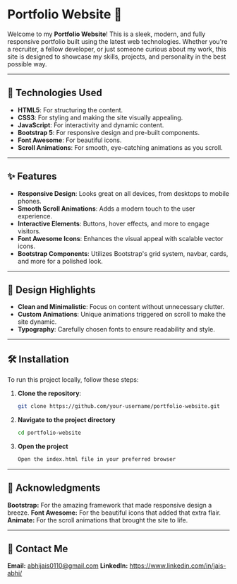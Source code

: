 # Portfolio Website 🌟

Welcome to my **Portfolio Website**! This is a sleek, modern, and fully responsive portfolio built using the latest web technologies. Whether you're a recruiter, a fellow developer, or just someone curious about my work, this site is designed to showcase my skills, projects, and personality in the best possible way.

---

## 🚀 Technologies Used

- **HTML5**: For structuring the content.
- **CSS3**: For styling and making the site visually appealing.
- **JavaScript**: For interactivity and dynamic content.
- **Bootstrap 5**: For responsive design and pre-built components.
- **Font Awesome**: For beautiful icons.
- **Scroll Animations**: For smooth, eye-catching animations as you scroll.

---

## ✨ Features

- **Responsive Design**: Looks great on all devices, from desktops to mobile phones.
- **Smooth Scroll Animations**: Adds a modern touch to the user experience.
- **Interactive Elements**: Buttons, hover effects, and more to engage visitors.
- **Font Awesome Icons**: Enhances the visual appeal with scalable vector icons.
- **Bootstrap Components**: Utilizes Bootstrap's grid system, navbar, cards, and more for a polished look.

---

## 🎨 Design Highlights

- **Clean and Minimalistic**: Focus on content without unnecessary clutter.
- **Custom Animations**: Unique animations triggered on scroll to make the site dynamic.
- **Typography**: Carefully chosen fonts to ensure readability and style.

---

## 🛠️ Installation

To run this project locally, follow these steps:

1. **Clone the repository**:
   ```bash
   git clone https://github.com/your-username/portfolio-website.git
2. **Navigate to the project directory**
    ```bash
   cd portfolio-website
4. **Open the project**
   ```bash
   Open the index.html file in your preferred browser
---
## 🙏 Acknowledgments
**Bootstrap:** For the amazing framework that made responsive design a breeze.
**Font Awesome:** For the beautiful icons that added that extra flair.
**Animate:** For the scroll animations that brought the site to life.

---

## 📧 Contact Me
**Email:** abhijais0110@gmail.com
**LinkedIn:** https://www.linkedin.com/in/jais-abhi/
